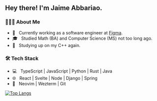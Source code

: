 <h2> Hey there! I'm Jaime Abbariao. 

<h3> 👨🏻‍💻 About Me </h3>

- 🔭 &nbsp; Currently working as a software engineer at [Figma](https://www.figma.com/).
- 🎓 &nbsp; Studied Math (BA) and Computer Science (MS) not too long ago.
- 🌱 &nbsp; Studying up on my C++ again.

<h3>🛠 Tech Stack</h3>

- 💻 &nbsp; TypeScript | JavaScript | Python | Rust | Java
- 🌐 &nbsp; React | Svelte | Node | Django | Spring
- 🔧 &nbsp; Neovim | Wezterm | Git

[![Top Langs](https://github-readme-stats.vercel.app/api/top-langs/?username=ja153903&layout=compact&text_color=daf7dc&bg_color=151515)](https://github.com/ja153903/github-readme-stats)
